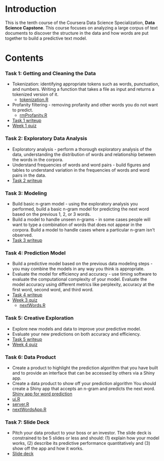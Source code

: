 # Introduction

This is the tenth course of the Coursera Data Science Specialization, **Data Science Capstone**. This course focuses on analyzing a large corpus of text documents to discover the structure in the data and how words are put together to build a predictive text model.

# Contents
### Task 1: Getting and Cleaning the Data
 - Tokenization: identifying appropriate tokens such as words, punctuation, and numbers. Writing a function that takes a file as input and returns a tokenized version of it.
    - [tokenization.R](https://github.com/wamber-aww/coursera-data-science/blob/gh-pages/Course10_Capstone/tokenization.R)
 - Profanity filtering - removing profanity and other words you do not want to predict.
    - [rmProfanity.R](https://github.com/wamber-aww/coursera-data-science/blob/gh-pages/Course10_Capstone/rmProfanity.R)
 - [Task 1 writeup](https://wamber-aww.github.io/coursera-data-science/Course10_Capstone/Task1.html)
 - [Week 1 quiz](https://wamber-aww.github.io/coursera-data-science/Course10_Capstone/W1Quiz.html)
 
### Task 2: Exploratory Data Analysis
 - Exploratory analysis - perform a thorough exploratory analysis of the data, understanding the distribution of words and relationship between the words in the corpora.
 - Understand frequencies of words and word pairs - build figures and tables to understand variation in the frequencies of words and word pairs in the data. 
 - [Task 2 writeup](https://wamber-aww.github.io/coursera-data-science/Course10_Capstone/Task2.html)

### Task 3: Modeling
 - Build basic n-gram model - using the exploratory analysis you performed, build a basic n-gram model for predicting the next word based on the previous 1, 2, or 3 words.
 - Build a model to handle unseen n-grams - in some cases people will want to type a combination of words that does not appear in the corpora. Build a model to handle cases where a particular n-gram isn't observed.
 - [Task 3 writeup](https://wamber-aww.github.io/coursera-data-science/Course10_Capstone/Task3.html)

### Task 4: Prediction Model
 - Build a predictive model based on the previous data modeling steps - you may combine the models in any way you think is appropriate.
 - Evaluate the model for efficiency and accuracy - use timing software to evaluate the computational complexity of your model. Evaluate the model accuracy using different metrics like perplexity, accuracy at the first word, second word, and third word.
 - [Task 4 writeup](https://wamber-aww.github.io/coursera-data-science/Course10_Capstone/Task4.html)
 - [Week 3 quiz](https://wamber-aww.github.io/coursera-data-science/Course10_Capstone/W3Quiz.html)
   - [nextWords.R](https://github.com/wamber-aww/coursera-data-science/blob/gh-pages/Course10_Capstone/nextWords.R)

### Task 5: Creative Exploration
 - Explore new models and data to improve your predictive model.
 - Evaluate your new predictions on both accuracy and efficiency.
 - [Task 5 writeup](https://wamber-aww.github.io/coursera-data-science/Course10_Capstone/Task5.html)
 - [Week 4 quiz](https://wamber-aww.github.io/coursera-data-science/Course10_Capstone/W4Quiz.html)
 
### Task 6: Data Product
 - Create a product to highlight the prediction algorithm that you have built and to provide an interface that can be accessed by others via a Shiny app.
 - Create a data product to show off your prediction algorithm You should create a Shiny app that accepts an n-gram and predicts the next word.
 [Shiny app for word prediction](https://wamber.shinyapps.io/wordPred/)
 - [ui.R](https://github.com/wamber-aww/coursera-data-science/blob/gh-pages/Course10_Capstone/ui.R)
 - [server.R](https://github.com/wamber-aww/coursera-data-science/blob/gh-pages/Course10_Capstone/server.R)
 - [nextWordsApp.R](https://github.com/wamber-aww/coursera-data-science/blob/gh-pages/Course10_Capstone/nextWordsApp.R)
 
### Task 7: Slide Deck
 - Pitch your data product to your boss or an investor. The slide deck is constrained to be 5 slides or less and should: (1) explain how your model works, (2) describe its predictive performance quantitatively and (3) show off the app and how it works.
 - [Slide deck](https://wamber-aww.github.io/coursera-data-science/Course10_Capstone/presentation.html)
